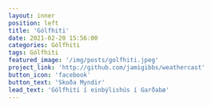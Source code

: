 ```yaml
---
layout: inner
position: left
title: 'Gólfhiti'
date: 2021-02-20 15:56:00
categories: Gólfhiti
tags: Gólfhiti
featured_image: '/img/posts/golfhiti.jpeg'
project_link: 'http://github.com/jamigibbs/weathercast'
button_icon: 'facebook'
button_text: 'Skoða Myndir'
lead_text: 'Gólfhiti í einbýlishús í Garðabæ'
---
```


